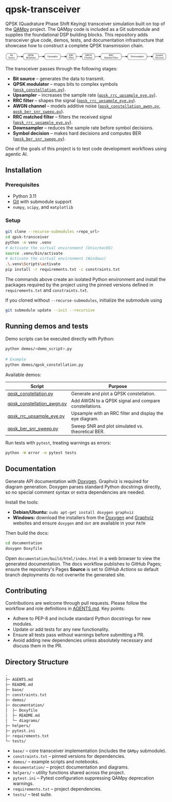 # qpsk-transceiver

QPSK (Quadrature Phase Shift Keying) transceiver simulation built on top of the
[QAMpy](https://github.com/ChalmersPhotonicsLab/QAMpy) project. The QAMpy code
is included as a Git submodule and supplies the foundational DSP building
blocks. This repository adds transceiver glue code, demos, tests, and documentation
infrastructure that showcase how to construct a complete QPSK transmission
chain.

![QPSK transmission chain](documentation/diagrams/qpsk_transmission_chain.svg)

The transceiver passes through the following stages:

- **Bit source** – generates the data to transmit.
- **QPSK modulator** – maps bits to complex symbols ([`qpsk_constellation.py`](demos/qpsk_constellation.py)).
- **Upsampler** – increases the sample rate ([`qpsk_rrc_upsample_eye.py`](demos/qpsk_rrc_upsample_eye.py)).
- **RRC filter** – shapes the signal ([`qpsk_rrc_upsample_eye.py`](demos/qpsk_rrc_upsample_eye.py)).
- **AWGN channel** – models additive noise ([`qpsk_constellation_awgn.py`](demos/qpsk_constellation_awgn.py), [`qpsk_ber_snr_sweep.py`](demos/qpsk_ber_snr_sweep.py)).
- **RRC matched filter** – filters the received signal ([`qpsk_rrc_upsample_eye.py`](demos/qpsk_rrc_upsample_eye.py)).
- **Downsampler** – reduces the sample rate before symbol decisions.
- **Symbol decision** – makes hard decisions and computes BER ([`qpsk_ber_snr_sweep.py`](demos/qpsk_ber_snr_sweep.py)).

One of the goals of this project is to test code development workflows using agentic AI.

## Installation

### Prerequisites

- Python 3.11
- [Git](https://git-scm.com/) with submodule support
- `numpy`, `scipy`, and `matplotlib`

### Setup

```bash
git clone --recurse-submodules <repo_url>
cd qpsk-transceiver
python -m venv .venv
# Activate the virtual environment (Unix/macOS)
source .venv/bin/activate
# Activate the virtual environment (Windows)
.\.venv\Scripts\activate
pip install -r requirements.txt -c constraints.txt
```

The commands above create an isolated Python environment and install the
packages required by the project using the pinned versions defined in
`requirements.txt` and `constraints.txt`.

If you cloned without `--recurse-submodules`, initialize the submodule using

```bash
git submodule update --init --recursive
```

## Running demos and tests
Demo scripts can be executed directly with Python:

```bash
python demos/<demo_script>.py

# Example
python demos/qpsk_constellation.py
```

Available demos:

| Script | Purpose |
| --- | --- |
| [qpsk_constellation.py](demos/qpsk_constellation.py) | Generate and plot a QPSK constellation. |
| [qpsk_constellation_awgn.py](demos/qpsk_constellation_awgn.py) | Add AWGN to a QPSK signal and compare constellations. |
| [qpsk_rrc_upsample_eye.py](demos/qpsk_rrc_upsample_eye.py) | Upsample with an RRC filter and display the eye diagram. |
| [qpsk_ber_snr_sweep.py](demos/qpsk_ber_snr_sweep.py) | Sweep SNR and plot simulated vs. theoretical BER. |

Run tests with `pytest`, treating warnings as errors:

```bash
python -W error -m pytest tests
```

## Documentation

Generate API documentation with [Doxygen](https://www.doxygen.nl/). Graphviz is
required for diagram generation. Doxygen parses standard Python docstrings
directly, so no special comment syntax or extra dependencies are needed.

Install the tools:

- **Debian/Ubuntu:** `sudo apt-get install doxygen graphviz`
- **Windows:** download the installers from the [Doxygen](https://www.doxygen.nl/download.html) and [Graphviz](https://graphviz.org/download/) websites and ensure `doxygen` and `dot` are available in your `PATH`

Then build the docs:

```bash
cd documentation
doxygen Doxyfile
```

Open `documentation/build/html/index.html` in a web browser to view the
generated documentation. The docs workflow publishes to GitHub Pages; ensure the
repository's Pages **Source** is set to *GitHub Actions* so default branch
deployments do not overwrite the generated site.

## Contributing

Contributions are welcome through pull requests. Please follow the workflow and
role definitions in [AGENTS.md](AGENTS.md). Key points:

- Adhere to PEP-8 and include standard Python docstrings for new modules.
- Update or add tests for any new functionality.
- Ensure all tests pass without warnings before submitting a PR.
- Avoid adding new dependencies unless absolutely necessary and discuss them in the PR.

## Directory Structure

```
.
├─ AGENTS.md
├─ README.md
├─ base/
├─ constraints.txt
├─ demos/
├─ documentation/
│  ├─ Doxyfile
│  ├─ README.md
│  └─ diagrams/
├─ helpers/
├─ pytest.ini
├─ requirements.txt
└─ tests/
```

- `base/` – core transceiver implementation (includes the `QAMpy` submodule).
- `constraints.txt` – pinned versions for dependencies.
- `demos/` – example scripts and notebooks.
- `documentation/` – project documentation and diagrams.
- `helpers/` – utility functions shared across the project.
- `pytest.ini` – Pytest configuration suppressing QAMpy deprecation warnings.
- `requirements.txt` – project dependencies.
- `tests/` – test suite.


